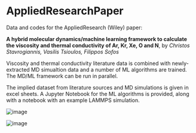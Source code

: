 # AppliedResearchPaper
Data and codes for the AppliedResearch (Wiley) paper: 

**A hybrid molecular dynamics/machine learning framework to calculate the viscosity and thermal conductivity of Ar, Kr, Xe, O and Ν**, 
by _Christos Stavrogiannis, Vasilis Tsioulos, Filippos Sofos_ 

Viscosity and thermal conductivity literature data is combined with newly-extracted MD simualtion data and a number of ML algorithms are trained. The MD/ML framework can be run in parallel.

The implied dataset from literature sources and MD simulations is given in excel sheets. A Jupyter Notebook for the ML algorithms is provided, along with a notebook with an example LAMMPS simulation.

![image](https://github.com/FilSofos/AppliedResearchPaper/assets/149576392/4eba9a2e-0c9a-4406-8ae7-ff5770cb589b)

![image](https://github.com/FilSofos/AppliedResearchPaper/assets/149576392/36e8035e-fcb1-43db-887e-09efce0e8629)

